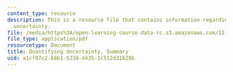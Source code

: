 ```yaml
---
content_type: resource
description: This is a resource file that contains information regarding quantifying
  uncertainty.
file: /media/https%3A/open-learning-course-data-rc.s3.amazonaws.com/12-s990-quantifying-uncertainty-fall-2012/a1cf07c268b15238d4351c512d31b28b_MIT12_S990F12_Summary.pdf
file_type: application/pdf
resourcetype: Document
title: Quantifying Uncertainty, Summary
uid: a1cf07c2-68b1-5238-d435-1c512d31b28b
---
```

